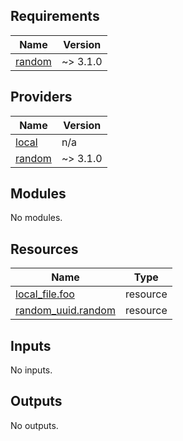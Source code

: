 <!-- BEGIN_TF_DOCS -->
## Requirements

| Name | Version |
|------|---------|
| <a name="requirement_random"></a> [random](#requirement\_random) | ~> 3.1.0 |

## Providers

| Name | Version |
|------|---------|
| <a name="provider_local"></a> [local](#provider\_local) | n/a |
| <a name="provider_random"></a> [random](#provider\_random) | ~> 3.1.0 |

## Modules

No modules.

## Resources

| Name | Type |
|------|------|
| [local_file.foo](https://registry.terraform.io/providers/hashicorp/local/latest/docs/resources/file) | resource |
| [random_uuid.random](https://registry.terraform.io/providers/hashicorp/random/latest/docs/resources/uuid) | resource |

## Inputs

No inputs.

## Outputs

No outputs.
<!-- END_TF_DOCS -->